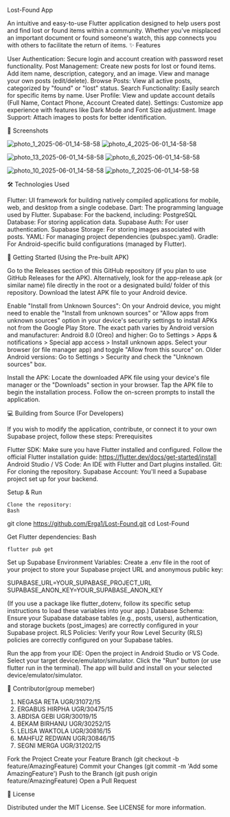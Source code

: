 Lost-Found App



An intuitive and easy-to-use Flutter application designed to help users post and find lost or found items within a community. Whether you've misplaced an important document or found someone's watch, this app connects you with others to facilitate the return of items.
✨ Features

User Authentication: Secure login and account creation with password reset functionality.
Post Management:
    Create new posts for lost or found items.
    Add item name, description, category, and an image.
    View and manage your own posts (edit/delete).
Browse Posts: View all active posts, categorized by "found" or "lost" status.
Search Functionality: Easily search for specific items by name.
User Profile: View and update account details (Full Name, Contact Phone, Account Created date).
Settings: Customize app experience with features like Dark Mode and Font Size adjustment.
Image Support: Attach images to posts for better identification.

📱 Screenshots

![photo_1_2025-06-01_14-58-58](https://github.com/user-attachments/assets/f6be1f13-404f-4d01-a244-11d79dfa37dc)
![photo_4_2025-06-01_14-58-58](https://github.com/user-attachments/assets/40969ff9-91e5-458d-9385-4499c298bde1)

![photo_13_2025-06-01_14-58-58](https://github.com/user-attachments/assets/10211dca-478a-44d8-a67f-9739b39c4c35)
![photo_6_2025-06-01_14-58-58](https://github.com/user-attachments/assets/4d18eec2-04df-4c25-8046-ee2a14905ea8)

![photo_10_2025-06-01_14-58-58](https://github.com/user-attachments/assets/74578a21-451c-418d-b911-5c33fd0010a4)
![photo_7_2025-06-01_14-58-58](https://github.com/user-attachments/assets/e704447f-7f0e-4ff2-8904-b8df4d5b2ffa)



🛠️ Technologies Used

Flutter: UI framework for building natively compiled applications for mobile, web, and desktop from a single codebase.
Dart: The programming language used by Flutter.
Supabase: For the backend, including:
    PostgreSQL Database: For storing application data.
    Supabase Auth: For user authentication.
    Supabase Storage: For storing images associated with posts.
YAML: For managing project dependencies (pubspec.yaml).
Gradle: For Android-specific build configurations (managed by Flutter).

🚀 Getting Started (Using the Pre-built APK)


Go to the Releases section of this GitHub repository (if you plan to use GitHub Releases for the APK).
Alternatively, look for the app-release.apk (or similar name) file directly in the root or a designated build/ folder of this repository.
Download the latest APK file to your Android device.

Enable "Install from Unknown Sources":
On your Android device, you might need to enable the "Install from unknown sources" or "Allow apps from unknown sources" option in your device's security settings to install APKs not from the Google Play Store. The exact path varies by Android version and manufacturer:
    Android 8.0 (Oreo) and higher: Go to Settings > Apps & notifications > Special app access > Install unknown apps. Select your browser (or file manager app) and toggle "Allow from this source" on.
    Older Android versions: Go to Settings > Security and check the "Unknown sources" box.

Install the APK:
Locate the downloaded APK file using your device's file manager or the "Downloads" section in your browser.
Tap the APK file to begin the installation process.
Follow the on-screen prompts to install the application.

💻 Building from Source (For Developers)

If you wish to modify the application, contribute, or connect it to your own Supabase project, follow these steps:
Prerequisites

  Flutter SDK: Make sure you have Flutter installed and configured. Follow the official Flutter installation guide: https://flutter.dev/docs/get-started/install
  Android Studio / VS Code: An IDE with Flutter and Dart plugins installed.
  Git: For cloning the repository.
  Supabase Account: You'll need a Supabase project set up for your backend.

Setup & Run

    Clone the repository:
    Bash

git clone https://github.com/Erga1/Lost-Found.git
cd Lost-Found

Get Flutter dependencies:
Bash

    flutter pub get

Set up Supabase Environment Variables:
  Create a .env file in the root of your project to store your Supabase project URL and anonymous public key:

  SUPABASE_URL=YOUR_SUPABASE_PROJECT_URL
  SUPABASE_ANON_KEY=YOUR_SUPABASE_ANON_KEY

  (If you use a package like flutter_dotenv, follow its specific setup instructions to load these variables into your app.)
  Database Schema: Ensure your Supabase database tables (e.g., posts, users), authentication, and storage buckets (post_images) are correctly configured in your Supabase project.
  RLS Policies: Verify your Row Level Security (RLS) policies are correctly configured on your Supabase tables.

Run the app from your IDE:
  Open the project in Android Studio or VS Code.
  Select your target device/emulator/simulator.
  Click the "Run" button (or use flutter run in the terminal).
  The app will build and install on your selected device/emulator/simulator.

🤝 Contributor(group memeber)

1. NEGASA RETA                             UGR/31072/15
2. ERGABUS HIRPHA                      UGR/30475/15
3. ABDISA GEBI                                UGR/30019/15 
4. BEKAM BIRHANU                        UGR/30252/15
5. LELISA WAKTOLA                        UGR/30816/15
6. MAHFUZ REDWAN                     UGR/30846/15
7. SEGNI MERGA                             UGR/31202/15

  Fork the Project
  Create your Feature Branch (git checkout -b feature/AmazingFeature)
  Commit your Changes (git commit -m 'Add some AmazingFeature')
  Push to the Branch (git push origin feature/AmazingFeature)
  Open a Pull Request

📄 License

Distributed under the MIT License. See LICENSE for more information.
